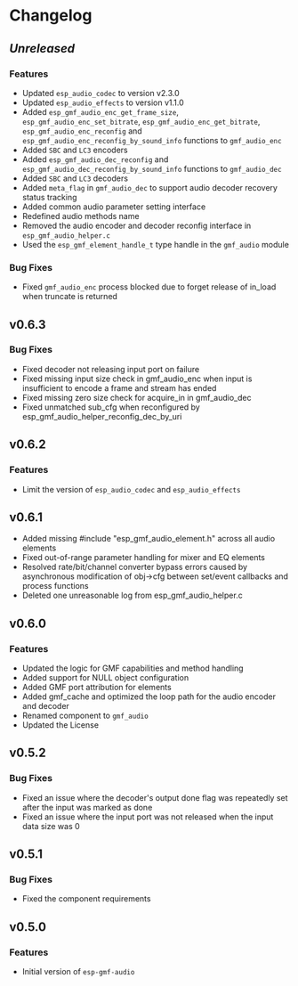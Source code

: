 # Changelog

## *Unreleased*

### Features

- Updated `esp_audio_codec` to version v2.3.0
- Updated `esp_audio_effects` to version v1.1.0
- Added `esp_gmf_audio_enc_get_frame_size`, `esp_gmf_audio_enc_set_bitrate`, `esp_gmf_audio_enc_get_bitrate`, `esp_gmf_audio_enc_reconfig` and `esp_gmf_audio_enc_reconfig_by_sound_info` functions to `gmf_audio_enc`
- Added `SBC` and `LC3` encoders
- Added `esp_gmf_audio_dec_reconfig` and `esp_gmf_audio_dec_reconfig_by_sound_info` functions to `gmf_audio_dec`
- Added `SBC` and `LC3` decoders
- Added `meta_flag` in `gmf_audio_dec` to support audio decoder recovery status tracking
- Added common audio parameter setting interface
- Redefined audio methods name
- Removed the audio encoder and decoder reconfig interface in `esp_gmf_audio_helper.c`
- Used the `esp_gmf_element_handle_t` type handle in the `gmf_audio` module

### Bug Fixes

- Fixed `gmf_audio_enc` process blocked due to forget release of in_load when truncate is returned

## v0.6.3

### Bug Fixes

- Fixed decoder not releasing input port on failure
- Fixed missing input size check in gmf_audio_enc when input is insufficient to encode a frame and stream has ended
- Fixed missing zero size check for acquire_in in gmf_audio_dec
- Fixed unmatched sub_cfg when reconfigured by esp_gmf_audio_helper_reconfig_dec_by_uri

## v0.6.2

### Features

- Limit the version of `esp_audio_codec` and `esp_audio_effects`


## v0.6.1

- Added missing #include "esp_gmf_audio_element.h" across all audio elements
- Fixed out-of-range parameter handling for mixer and EQ elements
- Resolved rate/bit/channel converter bypass errors caused by asynchronous modification of obj->cfg between set/event callbacks and process functions
- Deleted one unreasonable log from esp_gmf_audio_helper.c


## v0.6.0

### Features
- Updated the logic for GMF capabilities and method handling
- Added support for NULL object configuration
- Added GMF port attribution for elements
- Added gmf_cache and optimized the loop path for the audio encoder and decoder
- Renamed component to `gmf_audio`
- Updated the License


## v0.5.2

### Bug Fixes

- Fixed an issue where the decoder's output done flag was repeatedly set after the input was marked as done
- Fixed an issue where the input port was not released when the input data size was 0


## v0.5.1

### Bug Fixes

- Fixed the component requirements


## v0.5.0

### Features

- Initial version of `esp-gmf-audio`
